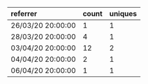 | referrer          | count | uniques |
| :---------------- | :---- | :------ |
| 26/03/20 20:00:00 | 1     | 1       |
| 28/03/20 20:00:00 | 4     | 1       |
| 03/04/20 20:00:00 | 12    | 2       |
| 04/04/20 20:00:00 | 2     | 1       |
| 06/04/20 20:00:00 | 1     | 1       |